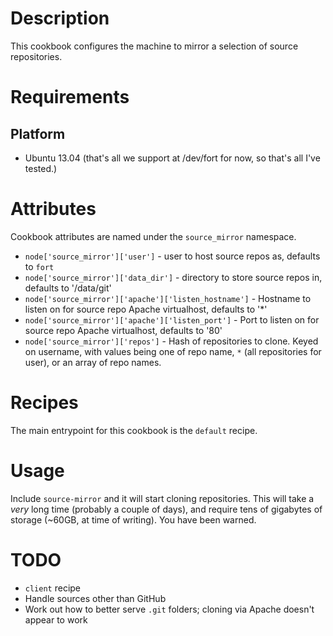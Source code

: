 Description
===========

This cookbook configures the machine to mirror a selection of source repositories.

Requirements
============

Platform
--------

* Ubuntu 13.04 (that's all we support at /dev/fort for now, so that's all I've tested.)

Attributes
==========

Cookbook attributes are named under the `source_mirror` namespace.

* `node['source_mirror']['user']` - user to host source repos as, defaults to `fort`
* `node['source_mirror']['data_dir']` - directory to store source repos in, defaults to '/data/git'
* `node['source_mirror']['apache']['listen_hostname']` - Hostname to listen on for source repo Apache virtualhost, defaults to '*'
* `node['source_mirror']['apache']['listen_port']` - Port to listen on for source repo Apache virtualhost, defaults to '80'
* `node['source_mirror']['repos']` - Hash of repositories to clone. Keyed on username, with values being one of repo name, `*` (all repositories for user), or an array of repo names.

Recipes
=======

The main entrypoint for this cookbook is the `default` recipe.

Usage
=====

Include `source-mirror` and it will start cloning repositories. This will take a _very_ long time (probably a couple of days), and require tens of gigabytes of storage (~60GB, at time of writing). You have been warned.

TODO
====

- `client` recipe
- Handle sources other than GitHub
- Work out how to better serve `.git` folders; cloning via Apache doesn't appear to work
